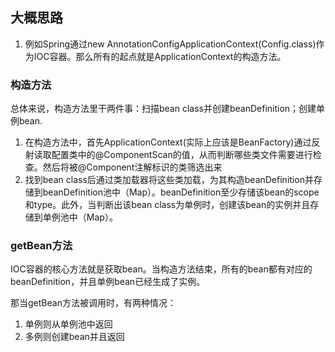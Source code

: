 ## 大概思路

1. 例如Spring通过new AnnotationConfigApplicationContext(Config.class)作为IOC容器。那么所有的起点就是ApplicationContext的构造方法。

### 构造方法

总体来说，构造方法里干两件事：扫描bean class并创建beanDefinition；创建单例bean.

1. 在构造方法中，首先ApplicationContext(实际上应该是BeanFactory)通过反射读取配置类中的@ComponentScan的值，从而判断哪些类文件需要进行检查。然后将被@Component注解标识的类筛选出来
2. 找到bean class后通过类加载器将这些类加载，为其构造beanDefinition并存储到beanDefinition池中（Map）。beanDefinition至少存储该bean的scope和type。此外，当判断出该bean class为单例时，创建该bean的实例并且存储到单例池中（Map）。

### getBean方法

IOC容器的核心方法就是获取bean。当构造方法结束，所有的bean都有对应的beanDefinition，并且单例bean已经生成了实例。

那当getBean方法被调用时，有两种情况：

1. 单例则从单例池中返回
2. 多例则创建bean并且返回


